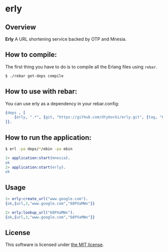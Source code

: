 # erly

## Overview
**Erly** A URL shortening service backed by OTP and Mnesia.

## How to compile:

The first thing you have to do is to compile all the Erlang files using `rebar`.

```bash
$ ./rebar get-deps compile
```
    
## How to use with rebar:

You can use erly as a dependency in your rebar.config:

```erlang
{deps , [
    {erly, ".*", {git, "https://github.com/dtykocki/erly.git", {tag, "0.0.1"}}}
]}.
```
    
## How to run the application:

```bash
$ erl -pa deps/*/ebin -pa ebin
```

```erlang
1> application:start(mnesia).
ok
2> application:start(erly).
ok
```
## Usage

```erlang
1> erly:create_url("www.google.com").
{ok,{url,3,"www.google.com","68PXaMWx"}}

2> erly:lookup_url("68PXaMWx").
{ok,{url,3,"www.google.com","68PXaMWx"}}
```

## License

This software is licensed under [the MIT license](license).
